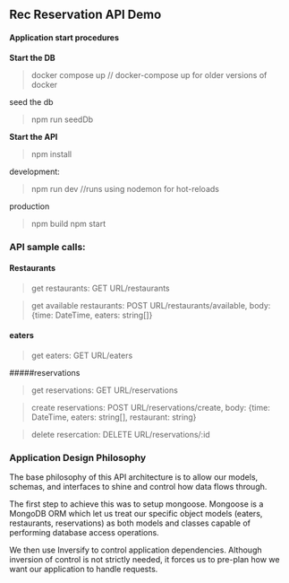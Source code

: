 
## Rec Reservation API Demo

#### Application start procedures

__Start the DB__

> docker compose up // docker-compose up for older versions of docker

seed the db

> npm run seedDb

__Start the API__

> npm install

development: 
>npm run dev //runs using nodemon for hot-reloads

production
>npm build
>npm start

### API sample calls:

#### Restaurants
> get restaurants: GET URL/restaurants

> get available restaurants: POST URL/restaurants/available, body: {time: DateTime, eaters: string[]}

#### eaters

> get eaters: GET URL/eaters

#####reservations

> get reservations: GET URL/reservations

> create reservations: POST URL/reservations/create, body: {time: DateTime, eaters: string[], restaurant: string}

> delete resercation: DELETE URL/reservations/:id


### Application Design Philosophy

The base philosophy of this API architecture is to allow our models, schemas, and interfaces to shine and control how data flows through.

The first step to achieve this was to setup mongoose. Mongoose is a MongoDB ORM which let us treat our specific object models (eaters, restaurants, reservations) as both models and classes capable of performing database access operations. 

We then use Inversify to control application dependencies. Although inversion of control is not strictly needed, it forces us to pre-plan how we want our application to handle requests. 

